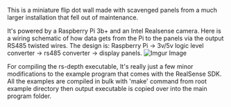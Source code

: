 This is a miniature flip dot wall made with scavenged panels from a much larger installation that fell out of maintenance.

It's powered by a Raspberry Pi 3b+ and an Intel Realsense camera. Here is a wiring schematic of how data gets from the Pi to the panels via the output RS485 twisted wires. The design is: Raspberry Pi -> 3v/5v logic level converter -> rs485 converter -> display panels.
![Imgur Image](http://i.imgur.com/JXdJaeP.jpg)

For compiling the rs-depth executable, It's really just a few minor modifications to the example program that comes with the RealSense SDK.
All the examples are compiled in bulk with 'make' command from root example directory then output executable is copied over into the main program folder.
